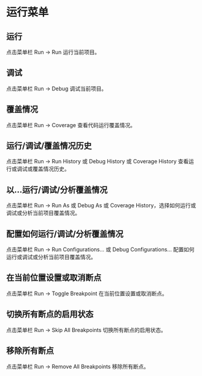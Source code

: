 # 运行菜单

## 运行

点击菜单栏 Run -> Run 运行当前项目。

## 调试

点击菜单栏 Run -> Debug 调试当前项目。

## 覆盖情况

点击菜单栏 Run -> Coverage 查看代码运行覆盖情况。

## 运行/调试/覆盖情况历史

点击菜单栏 Run -> Run History 或 Debug History 或 Coverage History 查看运行或调试或覆盖情况历史。

## 以...运行/调试/分析覆盖情况

点击菜单栏 Run -> Run As 或 Debug As 或 Coverage History，选择如何运行或调试或分析当前项目覆盖情况。

## 配置如何运行/调试/分析覆盖情况

点击菜单栏 Run -> Run Configurations... 或 Debug Configurations... 配置如何运行或调试或分析当前项目覆盖情况。

## 在当前位置设置或取消断点

点击菜单栏 Run -> Toggle Breakpoint 在当前位置设置或取消断点。

## 切换所有断点的启用状态

点击菜单栏 Run -> Skip All Breakpoints 切换所有断点的启用状态。

## 移除所有断点

点击菜单栏 Run -> Remove All  Breakpoints 移除所有断点。
